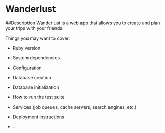 # Wanderlust

##Description
Wanderlust is a web app that allows you to create and plan your trips with your friends. 

Things you may want to cover:

* Ruby version

* System dependencies

* Configuration

* Database creation

* Database initialization

* How to run the test suite

* Services (job queues, cache servers, search engines, etc.)

* Deployment instructions

* ...
